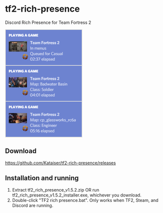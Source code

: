 # tf2-rich-presence
Discord Rich Presence for Team Fortress 2

![Preview image](preview.png)

## Download
https://github.com/Kataiser/tf2-rich-presence/releases
## Installation and running
1. Extract tf2_rich_presence_v1.5.2.zip OR run tf2_rich_presence_v1.5.2_installer.exe, whichever you download.
2. Double-click "TF2 rich presence.bat". Only works when TF2, Steam, and Discord are running.